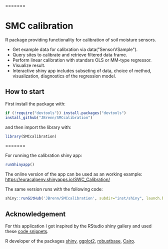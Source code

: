 
=======
# SMC calibration
R package providing functionality for calibration of soil moisture sensors.
* Get example data for calibration via data("SensorVSample").
* Query sites to calibrate and retrieve filtered data frame.
* Perform linear calibration with standars OLS or MM-type regressor.
* Visualize result.
* Interactive shiny app includes subseting of data, choice of method, visualization, diagnostics of the regression model.

## How to start

First install the package with:

```R
if (!require("devtools")) install.packages("devtools")
install_github("JBrenn/SMCcalibration")
```

and then import the library with:

```R
library(SMCcalibration)
```

=======

For running the calibration shiny app:

```R
runShinyapp()
```

The online version of the app can be used as an working example:
https://euracalpenv.shinyapps.io/SWC_Calibration/

The same version runs with the following code:
```R
shiny::runGitHub('JBrenn/SMCcalibration', subdir="inst/shiny", launch.browser = TRUE)
```
## Acknowledgement

For this application I got inspired by the RStudio shiny gallery and used these [code snippets](http://shiny.rstudio.com/gallery/plot-interaction-exclude.html).

R developer of the packages [shiny](https://shiny.rstudio.com), [ggplot2](https://ggplot2.tidyverse.org), [robustbase](https://cran.r-project.org/web/packages/robustbase/index.html), [Cairo](https://cran.r-project.org/web/packages/Cairo/index.html).


